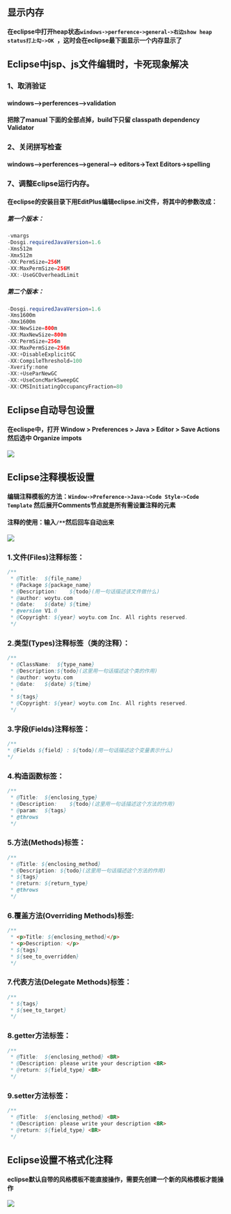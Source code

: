 ## 显示内存
#### 在eclipse中打开heap状态`windows->perference->general->右边show heap status打上勾->OK `，这时会在eclipse最下面显示一个内存显示了

## Eclipse中jsp、js文件编辑时，卡死现象解决
### 1、取消验证
#### windows–>perferences–>validation
#### 把除了manual 下面的全部点掉，build下只留 classpath dependency Validator
 
### 2、关闭拼写检查
#### windows–>perferences–>general–> editors->Text Editors->spelling

### 7、调整Eclipse运行内存。
#### 在eclipse的安装目录下用EditPlus编辑eclipse.ini文件，将其中的参数改成： 
##### 第一个版本：
```java
-vmargs
-Dosgi.requiredJavaVersion=1.6
-Xms512m
-Xmx512m
-XX:PermSize=256M 
-XX:MaxPermSize=256M
-XX:-UseGCOverheadLimit
```
##### 第二个版本：
```java
-Dosgi.requiredJavaVersion=1.6
-Xms1600m
-Xmx1600m
-XX:NewSize=800m
-XX:MaxNewSize=800m
-XX:PermSize=256m
-XX:MaxPermSize=256m
-XX:+DisableExplicitGC
-XX:CompileThreshold=100
-Xverify:none
-XX:+UseParNewGC
-XX:+UseConcMarkSweepGC
-XX:CMSInitiatingOccupancyFraction=80
```

## Eclipse自动导包设置
#### 在eclispe中，打开 Window > Preferences > Java > Editor > Save Actions 然后选中 Organize impots
![](/images/Eclipse保存自动优化设置.png)

## Eclipse注释模板设置
#### 编辑注释模板的方法：`Window->Preference->Java->Code Style->Code Template` 然后展开Comments节点就是所有需设置注释的元素
#### 注释的使用：输入`/**`然后回车自动出来
![](/images/Eclipse自动添加注释.png)

### 1.文件(Files)注释标签：
```java
/**
 * @Title:  ${file_name}
 * @Package ${package_name}
 * @Description:    ${todo}(用一句话描述该文件做什么)
 * @author: woytu.com
 * @date:   ${date} ${time}
 * @version V1.0
 * @Copyright: ${year} woytu.com Inc. All rights reserved.
 */
 ```
### 2.类型(Types)注释标签（类的注释）：
```java
/**
 * @ClassName:  ${type_name}
 * @Description:${todo}(这里用一句话描述这个类的作用)
 * @author: woytu.com
 * @date:   ${date} ${time}
 * 
 * ${tags}
 * @Copyright: ${year} woytu.com Inc. All rights reserved.
 */
 ```
 ### 3.字段(Fields)注释标签：
 ```java
 /**
 * @Fields ${field} : ${todo}(用一句话描述这个变量表示什么)
 */
 ```
### 4.构造函数标签：
```java
/**
 * @Title:  ${enclosing_type}
 * @Description:    ${todo}(这里用一句话描述这个方法的作用)
 * @param:  ${tags}
 * @throws
 */
```
### 5.方法(Methods)标签：
```java
/**
 * @Title: ${enclosing_method}
 * @Description: ${todo}(这里用一句话描述这个方法的作用)
 * ${tags}
 * @return: ${return_type}
 * @throws
 */
 ```
### 6.覆盖方法(Overriding Methods)标签:
```java
/**
 * <p>Title: ${enclosing_method}</p>
 * <p>Description: </p>
 * ${tags}
 * ${see_to_overridden}
 */
```
### 7.代表方法(Delegate Methods)标签：
```java
/**
 * ${tags}
 * ${see_to_target}
 */
```
### 8.getter方法标签：
```java
/**
 * @Title:  ${enclosing_method} <BR>
 * @Description: please write your description <BR>
 * @return: ${field_type} <BR>
 */
```
### 9.setter方法标签：
```java
/**
 * @Title:  ${enclosing_method} <BR>
 * @Description: please write your description <BR>
 * @return: ${field_type} <BR>
 */
```
## Eclipse设置不格式化注释
#### eclipse默认自带的风格模板不能直接操作，需要先创建一个新的风格模板才能操作
![](/images/Eclipse不格式化注释.png)


